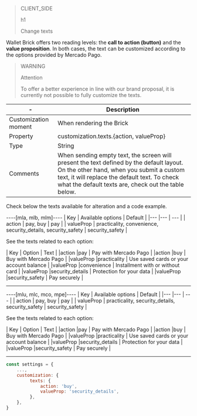 > CLIENT_SIDE
>
> h1
>
> Change texts

Wallet Brick offers two reading levels: the **call to action (button)** and the **value proposition**. In both cases, the text can be customized according to the options provided by Mercado Pago.

> WARNING
>
> Attention
>
> To offer a better experience in line with our brand proposal, it is currently not possible to fully customize the texts.

| - | Description |
| --- | --- |
| Customization moment  | When rendering the Brick  |
| Property  | customization.texts.{action, valueProp} |
| Type  | String  |
| Comments  | When sending empty text, the screen will present the text defined by the default layout. On the other hand, when you submit a custom text, it will replace the default text. To check what the default texts are, check out the table below. |

Check below the texts available for alteration and a code example.

----[mla, mlb, mlm]----
| Key | Available options | Default |
|--- |--- | --- |
| action | pay, buy | pay |
| valueProp | practicality, convenience, security_details, security_safety | security_safety |

See the texts related to each option:

| Key | Option | Text |
|action |pay | Pay with Mercado Pago |
|action |buy | Buy with Mercado Pago |
|valueProp |practicality | Use saved cards or your account balance |
|valueProp |convenience | Installment with or without card |
|valueProp |security_details | Protection for your data |
|valueProp |security_safety | Pay securely |

------------
----[mlu, mlc, mco, mpe]----
| Key | Available options | Default |
|--- |--- | --- |
| action | pay, buy | pay |
| valueProp | practicality, security_details, security_safety | security_safety |

See the texts related to each option:

| Key | Option | Text |
|action |pay | Pay with Mercado Pago |
|action |buy | Buy with Mercado Pago |
|valueProp |practicality | Use saved cards or your account balance |
|valueProp |security_details | Protection for your data |
|valueProp |security_safety | Pay securely |

------------

```javascript
const settings = {
    ...,
    customization: {
         texts: {
             action: 'buy',
             valueProp: 'security_details',
         },
    },
}
```